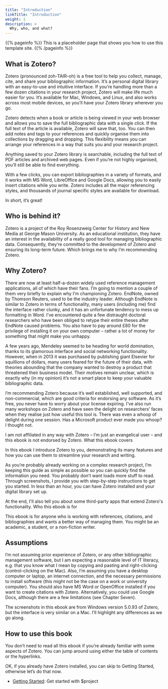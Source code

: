 ```yaml
---
title: "Introduction"
linkTitle: "Introduction"
weight: 1
description: >
  Why, who, and what?
---
```


{{% pageinfo %}}
This is a placeholder page that shows you how to use this template site.
{{% /pageinfo %}}

## What is Zotero?

Zotero (pronounced zoh-TAIR-oh) is a free tool to help you collect, manage, cite, and share your bibliographic information. It’s a personal digital library with an easy-to-use and intuitive interface. If you’re handling more than a few dozen citations in your research project, Zotero will make life much easier for you. It’s available for Mac, Windows, and Linux, and also works across most mobile devices, so you’ll have your Zotero library wherever you go. 

Zotero detects when a book or article is being viewed in your web browser and allows you to save the full bibliographic data with a single click. If the full text of the article is available, Zotero will save that, too. You can then add notes and tags to your references and quickly organise them into collections by dragging and dropping. This flexibility means you can arrange your references in a way that suits you and your research project.

Anything saved to your Zotero library is searchable, including the full text of PDF articles and archived web pages. Even if you’re not highly organised, you’ll still be able to find everything.

With a few clicks, you can export bibliographies in a variety of formats, and it works with MS Word, LibreOffice and Google Docs, allowing you to easily insert citations while you write. Zotero includes all the major referencing styles, and thousands of journal specific styles are available for download.

In short, it’s great!

## Who is behind it? 

Zotero is a project of the Roy Rosenzweig Center for History and New Media at George Mason University. As an educational institution, they have an interest in the availability of a really good tool for managing bibliographic data. Consequently, they’re committed to the development of Zotero and ensuring its long-term future. Which brings me to why I’m recommending Zotero.
 
## Why Zotero?

There are now at least half-a-dozen widely used reference management applications, all of which have their fans. I’m going to mention a couple of them very briefly to explain why I’m championing Zotero. EndNote, owned by Thomson Reuters, used to be the industry leader. Although EndNote is similar to Zotero in terms of functionality, many users (including me) find the interface rather clunky, and it has an unfortunate tendency to mess up formatting in Word. I’ve encountered quite a few distraught doctoral researchers who have been obliged to retype their entire theses after EndNote caused problems. You also have to pay around £80 for the privilege of installing it on your own computer – rather a lot of money for something that might make you unhappy.

A few years ago, Mendeley seemed to be heading for world domination, thanks to its glamorous interface and social networking functionality. However, when in 2013 it was purchased by publishing giant Elsevier for squillions of dollars, many users feared for the future of their data, with theories abounding that the company wanted to destroy a product that threatened their business model. Their motives remain unclear, which is exactly why (in my opinion) it’s not a smart place to keep your valuable bibliographic data.

I’m recommending Zotero because it’s well established, well supported, and non-commercial, which are good criteria for endorsing any software. As it’s free, you never have to worry about your license expiring. I’ve also run many workshops on Zotero and have seen the delight on researchers’ faces when they realise just how useful this tool is. There was even a whoop of delight during one session. Has a Microsoft product ever made you whoop? I thought not.

I am not affiliated in any way with Zotero – I’m just an evangelical user – and this ebook is not endorsed by Zotero.
What this ebook covers

In this ebook I introduce Zotero to you, demonstrating its many features and how you can use them to streamline your research and writing. 

As you’re probably already working on a complex research project, I’m keeping this guide as simple as possible so you can quickly find the information you need. You probably don’t want loads more stuff to read.
Through screenshots, I provide you with step-by-step instructions to get you started. In less than an hour, you can have Zotero installed and your digital library set up.

At the end, I'll also tell you about some third-party apps that extend Zotero's functionality.
Who this ebook is for

This ebook is for anyone who is working with references, citations, and bibliographies and wants a better way of managing them. You might be an academic, a student, or a non-fiction writer.

## Assumptions

I’m not assuming prior experience of Zotero, or any other bibliographic management software, but I am expecting a reasonable level of IT literacy, e.g. that you know what I mean by copying and pasting and right-clicking (control-clicking on the Mac). 
Also, I’m assuming you have a desktop computer or laptop, an internet connection, and the necessary permissions to install software (this might not be the case on a work or university computer). You should also have MS Word or OpenOffice installed if you want to create citations with Zotero. Alternatively, you could use Google Docs, although there are a few limitations (see Chapter Seven).

The screenshots in this ebook are from Windows version 5.0.93 of Zotero, but the interface is very similar on a Mac. I’ll highlight any differences as we go along.

## How to use this book

You don’t need to read all this ebook if you’re already familiar with some aspects of Zotero. You can jump around using either the table of contents or the hyperlinks. 

OK, if you already have Zotero installed, you can skip to Getting Started, otherwise let’s do that now.

* [Getting Started](/docs/getting-started/): Get started with $project

